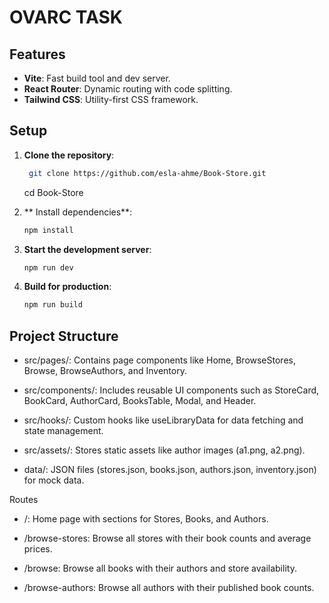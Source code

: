 # OVARC TASK



## Features
- **Vite**: Fast build tool and dev server.
- **React Router**: Dynamic routing with code splitting.
- **Tailwind CSS**: Utility-first CSS framework.


## Setup
1. **Clone the repository**:
   ```bash
    git clone https://github.com/esla-ahme/Book-Store.git
   ```
    cd Book-Store
2. ** Install dependencies**:
   ```bash
   npm install
   ```
3. **Start the development server**:
   ```bash
   npm run dev
   ```

4. **Build for production**:
   ```bash
   npm run build
   ```  



## Project Structure
- src/pages/: Contains page components like Home, BrowseStores, Browse, BrowseAuthors, and Inventory.

- src/components/: Includes reusable UI components such as StoreCard, BookCard, AuthorCard, BooksTable, Modal, and Header.

- src/hooks/: Custom hooks like useLibraryData for data fetching and state management.

- src/assets/: Stores static assets like author images (a1.png, a2.png).

- data/: JSON files (stores.json, books.json, authors.json, inventory.json) for mock data.

Routes
- /: Home page with sections for Stores, Books, and Authors.

- /browse-stores: Browse all stores with their book counts and average prices.

- /browse: Browse all books with their authors and store availability.

- /browse-authors: Browse all authors with their published book counts.



